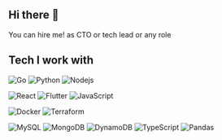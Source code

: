 ## Hi there 👋

You can hire me!
as CTO or tech lead or any role


## Tech I work with

![Go](https://img.shields.io/badge/Go-00ADD8?style=for-the-badge&logo=go&logoColor=white)
![Python](https://img.shields.io/badge/python-3670A0?style=for-the-badge&logo=python&logoColor=ffdd54)
![Nodejs](https://img.shields.io/badge/Node.js-43853D?style=for-the-badge&logo=node.js&logoColor=white)


![React](https://shields.io/badge/react-black?logo=react&style=for-the-badge)
![Flutter](https://img.shields.io/badge/Flutter-02569B?style=for-the-badge&logo=flutter&logoColor=white)
![JavaScript](https://img.shields.io/badge/JavaScript-F7DF1E?style=for-the-badge&logo=javascript&logoColor=black)

![Docker](https://img.shields.io/badge/docker-2496ED?style=for-the-badge&logo=docker&logoColor=white)
![Terraform](https://img.shields.io/badge/terraform-844FBA?style=for-the-badge&logo=terraform&logoColor=white)

![MySQL](https://shields.io/badge/MySQL-4479A1?style=for-the-badge&logo=mysql&logoColor=white)
![MongoDB](https://img.shields.io/badge/-MongoDB-black?style=for-the-badge&logo=mongodb)
![DynamoDB](https://img.shields.io/badge/dynamodb-4053D6?style=for-the-badge&logo=Amazon%20DynamoDB&logoColor=white)
![TypeScript](https://img.shields.io/badge/-TypeScript-black?style=for-the-badge&logo=typescript)
![Pandas](https://img.shields.io/badge/pandas-150458?style=for-the-badge&logo=pandas&logoColor=white)



